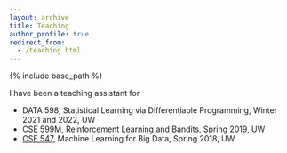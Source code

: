 ```yaml
---
layout: archive
title: Teaching
author_profile: true
redirect_from: 
  - /teaching.html
---
```


{% include base_path %}

I have been a teaching assistant for

* DATA 598, Statistical Learning via Differentiable Programming, Winter 2021 and 2022, UW
* [CSE 599M](https://courses.cs.washington.edu/courses/cse599m/19sp/), Reinforcement Learning and Bandits, Spring 2019, UW
* [CSE 547](https://courses.cs.washington.edu/courses/cse547/18sp/), Machine Learning for Big Data, Spring 2018, UW

